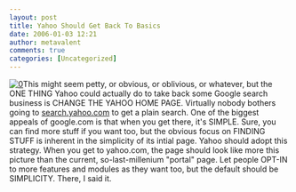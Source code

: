 ```yaml
---
layout: post
title: Yahoo Should Get Back To Basics
date: 2006-01-03 12:21
author: metavalent
comments: true
categories: [Uncategorized]
---
```

<!--Lead Photo --><a href="http://awebcamdarkly.com/images/yahoo_what.it.should.look.like.gif"><img src="http://awebcamdarkly.com/images/yahoo_what.it.should.look.like.gif" border="0" alt="0" /></a><!-- Commentary -->This might seem petty, or obvious, or oblivious, or whatever, but the ONE THING Yahoo could actually do to take back some Google search business is CHANGE THE YAHOO HOME PAGE.  Virtually nobody bothers going to <a href="http://search.yahoo.com/">search.yahoo.com</a> to get a plain search.  One of the biggest appeals of google.com is that when you get there, it's SIMPLE.  Sure, you can find more stuff if you want too, but the obvious focus on FINDING STUFF is inherent in the simplicity of its intial page.  Yahoo should adopt this strategy.  When you get to yahoo.com, the page should look like more this picture than the current, so-last-millenium "portal" page.  Let people OPT-IN to more features and modules as they want too, but the default should be SIMPLICITY.  There, I said it.
